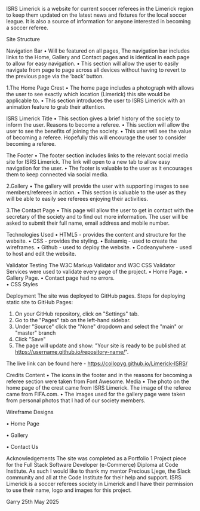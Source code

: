 ISRS Limerick is a website for current soccer referees in the Limerick region to keep them updated on the latest news and fixtures for the local soccer league. It is also a source of information for anyone interested in becoming a soccer referee.

Site Structure

Navigation Bar
•	Will be featured on all pages, The navigation bar includes links to the Home, Gallery and Contact pages and is identical in each page to allow for easy navigation.
•	This section will allow the user to easily navigate from page to page across all devices without having to revert to the previous page via the ‘back’ button.

1.The Home Page
Crest
•	The home page includes a photograph with allows the user to see exactly which location (Limerick) this site would be applicable to.
•	This section introduces the user to ISRS Limerick with an animation feature to grab their attention.

ISRS Limerick Title
•	This section gives a brief history of the society to inform the user.
Reasons to become a referee.
•	This section will allow the user to see the benefits of joining the society.
•	This user will see the value of becoming a referee. Hopefully this will encourage the user to consider becoming a referee.

The Footer
•	The footer section includes links to the relevant social media site for ISRS Limerick. The link will open to a new tab to allow easy navigation for the user.
•	The footer is valuable to the user as it encourages them to keep connected via social media.

2.Gallery
•	The gallery will provide the user with supporting images to see members/referees in action.
•	This section is valuable to the user as they will be able to easily see referees enjoying their activities.

3.The Contact Page
•	This page will allow the user to get in contact with the secretary of the society and to find out more information. The user will be asked to submit their full name, email address and mobile number.

Technologies Used
•	HTML5 - provides the content and structure for the website.
•	CSS - provides the styling.
•	Balsamiq - used to create the wireframes.
•	Github - used to deploy the website.
•	Codeanywhere - used to host and edit the website.

Validator Testing
The W3C Markup Validator and W3C CSS Validator Services were used to validate every page of the project.
•	Home Page. 
•	Gallery Page. 
•	Contact page had no errors.  
•	CSS Styles 

Deployment
The site was deployed to GitHub pages. 
Steps for deploying static site to GitHub Pages:
1.	On your GitHub repository, click on "Settings" tab.
2.	Go to the "Pages" tab on the left-hand sidebar.
3.	Under "Source" click the "None" dropdown and select the "main" or "master" branch
4.	Click "Save"
5.	The page will update and show: "Your site is ready to be published at https://username.github.io/repository-name/".

The live link can be found here - https://collopyg.github.io/Limerick-ISRS/

Credits
Content
•	The icons in the footer and in the reasons for becoming a referee section were taken from Font Awesome.
Media
•	The photo on the home page of the crest came from ISRS Limerick. The image of the referee came from FIFA.com.
•	The images used for the gallery page were taken from personal photos that I had of our society members.

Wireframe Designs

•	Home Page
 
•	Gallery 


•	Contact Us

 

Acknowledgements
The site was completed as a Portfolio 1 Project piece for the Full Stack Software Developer (e-Commerce) Diploma at Code Institute. As such I would like to thank my mentor Precious Ljege, the Slack community and all at the Code Institute for their help and support. ISRS Limerick is a soccer referees society in Limerick and I have their permission to use their name, logo and images for this project.

Garry
25th May 2025
